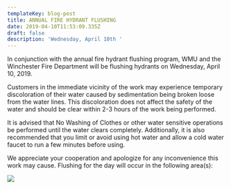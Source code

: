 ```yaml
---
templateKey: blog-post
title: ANNUAL FIRE HYDRANT FLUSHING
date: 2019-04-10T11:53:09.335Z
draft: false
description: 'Wednesday, April 10th '
---
```

In conjunction with the annual fire hydrant flushing program, WMU and the Winchester Fire Department will be flushing hydrants on Wednesday, April 10, 2019. 

Customers in the immediate vicinity of the work may experience temporary discoloration of their water caused by sedimentation being broken loose from the water lines.  This discoloration does not affect the safety of the water and should be clear within 2-3 hours of the work being performed.  

It is advised that No Washing of Clothes or other water sensitive operations be performed until the water clears completely.  Additionally, it is also recommended that you limit or avoid using hot water and allow a cold water faucet to run a few minutes before using.  

We appreciate your cooperation and apologize for any inconvenience this work may cause.  Flushing for the day will occur in the following area(s):

![](/img/city-day-3.jpg)
